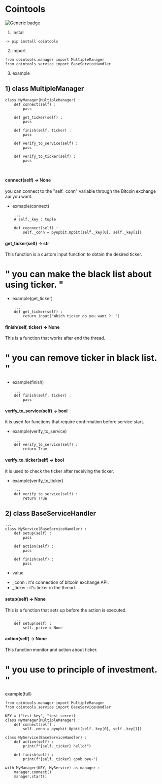 # Cointools 
![Generic badge](https://img.shields.io/badge/version-1.0.1-green.svg)

1. Install
```
-> pip install cointools

```


2. import

```
from cointools.manager import MultipleManager
from cointools.service import BaseServiceHandler
```

3. example
## 1) class MultipleManager
```
class MyManager(MultipleManager) : 
    def connect(self) : 
        pass 

    def get_ticker(self) : 
        pass

    def finish(self, ticker) :
        pass

    def verify_to_service(self) :
        pass

    def verify_to_ticker(self) : 
        pass

    
```

#### connect(self) -> None
you can connect to the "self._conn" variable through the Bitcoin exchange api you want.

* exmaple(connect) 
```
    ...
    # self._key : tuple

    def coonnect(self) : 
        self._conn = pyupbit.Upbit(self._key[0], self._key[1])
```

#### get_ticker(self) -> str
This function is a custom input function to obtain the desired ticker.

# " you can make the black list about using ticker. "

* example(get_ticker)
```
    ...
    def get_ticker(self) : 
        return input("Which ticker do you want ?: ")

```

#### finish(self, ticker) -> None
This is a function that works after end the thread.

# " you can remove ticker in black list. "

* example(finish)
```
    ...
    def finish(self, ticker) : 
        pass

```

#### verify_to_service(self) -> bool 
it is used for functions that require confirmation before service start.


* example(verify_to_service)
```
    ...
    def verify_to_service(self) : 
        return True

```

#### verify_to_ticker(self) -> bool
it is used to check the ticker after receiving the ticker.

* example(verify_to_ticker)
```
    ...
    def verify_to_service(self) : 
        return True

```



## 2) class BaseServiceHandler
```
...
class MyService(BaseServiceHandler) : 
    def setup(self) : 
        pass 
    
    def action(self) : 
        pass
    
    def finish(self) : 
        pass
```

* value
 - _conn : it's connection of bitcoin exchange API.
 - _ticker : it's ticker in the thread.



#### setup(self) -> None 
This is a function that sets up before the action is executed.

```
    ...
    def setup(self) : 
        self._price = None
```
#### action(self) -> None
This function monitor and action about ticker.

# " you use to principle of investment. "

example(full) 
```
from cointools.manager import MultipleManager
from cointools.service import BaseServiceHandler

KEY = ("test key", "test secret)
class MyManager(MultipleManager) : 
    def connect(self) : 
        self._conn = pyupbit.Upbit(self._key[0], self._key[1])
    
class MyService(BaseServiceHandler) : 
    def action(self) : 
        print(f"{self._ticker} hello!")

    def finish(self) : 
        print(f"{self._ticker} goob bye~")

with MyManager(KEY, MyService) as manager :
    manager.connect()
    manager.start()
```

